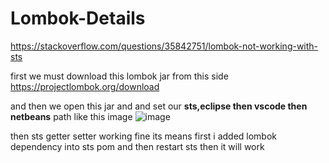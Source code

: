 # Lombok-Details

https://stackoverflow.com/questions/35842751/lombok-not-working-with-sts

first we must download this lombok jar from this side
https://projectlombok.org/download

and then we open this jar and and set our **sts,eclipse then vscode then netbeans** path like this image
![image](https://user-images.githubusercontent.com/40827670/150136033-32255368-9b5a-4b95-a104-84f831f1cda1.png)
 
 then sts getter setter working fine its means first i added lombok dependency into sts pom and then restart sts then it will work
